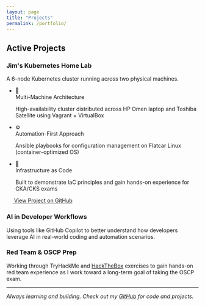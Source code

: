 ```yaml
---
layout: page
title: "Projects"
permalink: /portfolio/
---
```


<div class="projects-section" markdown="1">

## Active Projects

<div class="project-highlight" markdown="1">

### Jim's Kubernetes Home Lab

<p class="project-summary">A 6-node Kubernetes cluster running across two physical machines.</p>

<div class="project-details">

<ul class="project-features">
<li>
<span class="feature-icon">🔗</span>
<div class="feature-content">
<span class="feature-title">Multi-Machine Architecture</span>
<p class="feature-description">High-availability cluster distributed across HP Omen laptop and Toshiba Satellite using Vagrant + VirtualBox</p>
</div>
</li>

<li>
<span class="feature-icon">⚙️</span>
<div class="feature-content">
<span class="feature-title">Automation-First Approach</span>
<p class="feature-description">Ansible playbooks for configuration management on Flatcar Linux (container-optimized OS)</p>
</div>
</li>

<li>
<span class="feature-icon">🎯</span>
<div class="feature-content">
<span class="feature-title">Infrastructure as Code</span>
<p class="feature-description">Built to demonstrate IaC principles and gain hands-on experience for CKA/CKS exams</p>
</div>
</li>
</ul>

</div>

<div class="project-cta">
<a href="https://github.com/uncle13013/jims-k8s-home-lab" class="project-link" target="_blank" rel="noopener">
<img src="https://github.com/favicon.ico" width="16" height="16" style="vertical-align: middle;">
View Project on GitHub
</a>
</div>

</div>

<div class="project-minor" markdown="1">

### AI in Developer Workflows
Using tools like GitHub Copilot to better understand how developers leverage AI in real-world coding and automation scenarios.

</div>

<div class="project-minor" markdown="1">

### Red Team & OSCP Prep
Working through TryHackMe and [HackTheBox](https://app.hackthebox.com/profile/uncle13013) exercises to gain hands-on red team experience as I work toward a long-term goal of taking the OSCP exam.

</div>

</div>

---

*Always learning and building. Check out my [GitHub](https://github.com/uncle13013) for code and projects.*